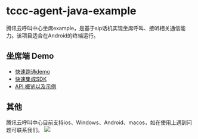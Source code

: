 # tccc-agent-java-example
腾讯云呼叫中心坐席example，是基于sip话机实现坐席呼叫、接听相关通信能力。该项目适合在Android的终端运行。

## 坐席端 Demo
- [快速跑通demo](QuickStartDemo.md)
- [快速集成SDK](QuickStartSDK.md)
- [API 概览以及示例](api.md)
## 其他
腾讯云呼叫中心目前支持ios、Windows、Android、macos，如在使用上遇到问题可联系我们。
![](https://qcloudimg.tencent-cloud.cn/raw/a15d144dd69983bfde2bcd41b0b64b75.png)